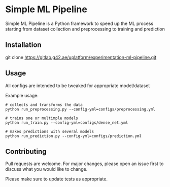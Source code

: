 # Simple ML Pipeline

Simple ML Pipeline is a Python framework to speed up the ML process starting from dataset collection and preprocessing to training and prediction

## Installation

git clone https://gitlab.g42.ae/uplatform/experimentation-ml-pipeline.git

## Usage

All configs are intended to be tweaked for appropriate model/dataset


Example usage:
```terminal
# collects and transforms the data
python run_preprocessing.py --config-yml=configs/preprocessing.yml

# trains one or multimple models
python run_train.py --config-yml=configs/dense_net.yml

# makes predictions with several models
python run_prediction.py --config-yml=configs/prediction.yml

```

## Contributing
Pull requests are welcome. For major changes, please open an issue first to discuss what you would like to change.

Please make sure to update tests as appropriate.